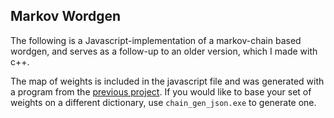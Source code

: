 ## Markov Wordgen

The following is a Javascript-implementation of a markov-chain based wordgen, and serves as a follow-up to an older version, which I made with c++. 

The map of weights is included in the javascript file and was generated with a program from the [previous project](https://github.com/Sinitax/Wordmash). If you would like to base your set of weights on a different dictionary, use `chain_gen_json.exe` to generate one.